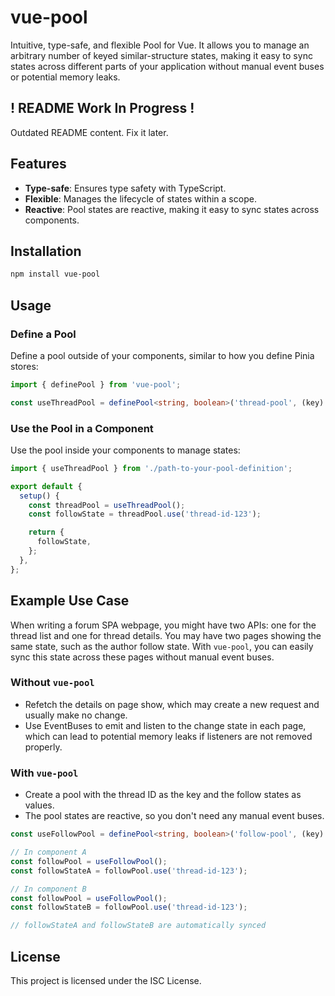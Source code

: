 # vue-pool

Intuitive, type-safe, and flexible Pool for Vue. It allows you to manage an arbitrary number of keyed similar-structure states, making it easy to sync states across different parts of your application without manual event buses or potential memory leaks.

## ! README Work In Progress !

Outdated README content. Fix it later.

## Features

- **Type-safe**: Ensures type safety with TypeScript.
- **Flexible**: Manages the lifecycle of states within a scope.
- **Reactive**: Pool states are reactive, making it easy to sync states across components.

## Installation

```bash
npm install vue-pool
```

## Usage

### Define a Pool

Define a pool outside of your components, similar to how you define Pinia stores:

```typescript
import { definePool } from 'vue-pool';

const useThreadPool = definePool<string, boolean>('thread-pool', (key) => false);
```

### Use the Pool in a Component

Use the pool inside your components to manage states:

```typescript
import { useThreadPool } from './path-to-your-pool-definition';

export default {
  setup() {
    const threadPool = useThreadPool();
    const followState = threadPool.use('thread-id-123');

    return {
      followState,
    };
  },
};
```

## Example Use Case

When writing a forum SPA webpage, you might have two APIs: one for the thread list and one for thread details. You may have two pages showing the same state, such as the author follow state. With `vue-pool`, you can easily sync this state across these pages without manual event buses.

### Without `vue-pool`

- Refetch the details on page show, which may create a new request and usually make no change.
- Use EventBuses to emit and listen to the change state in each page, which can lead to potential memory leaks if listeners are not removed properly.

### With `vue-pool`

- Create a pool with the thread ID as the key and the follow states as values.
- The pool states are reactive, so you don't need any manual event buses.

```typescript
const useFollowPool = definePool<string, boolean>('follow-pool', (key) => false);

// In component A
const followPool = useFollowPool();
const followStateA = followPool.use('thread-id-123');

// In component B
const followPool = useFollowPool();
const followStateB = followPool.use('thread-id-123');

// followStateA and followStateB are automatically synced
```

## License

This project is licensed under the ISC License.